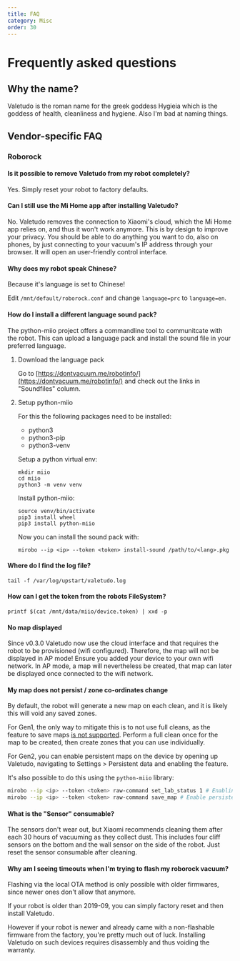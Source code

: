 ```yaml
---
title: FAQ
category: Misc
order: 30
---
```

# Frequently asked questions

## Why the name?

Valetudo is the roman name for the greek goddess Hygieia which is the goddess of health, cleanliness and hygiene. Also I'm bad at naming things.

## Vendor-specific FAQ

### Roborock

#### Is it possible to remove Valetudo from my robot completely?

Yes. Simply reset your robot to factory defaults.

#### Can I still use the Mi Home app after installing Valetudo?

No. Valetudo removes the connection to Xiaomi's cloud, which the Mi Home app relies on, and thus it won't work anymore. This is by design to improve your privacy. You should be able to do anything you want to do, also on phones, by just connecting to your vacuum's IP address through your browser. It will open an user-friendly control interface.

#### Why does my robot speak Chinese?

Because it's language is set to Chinese!

Edit `/mnt/default/roborock.conf` and change `language=prc` to `language=en`.

#### How do I install a different language sound pack?

The python-miio project offers a commandline tool to communitcate with the robot. This can upload a language pack and install the sound file in your preferred language.

1. Download the language pack

   Go to [https://dontvacuum.me/robotinfo/](https://dontvacuum.me/robotinfo/) and check out the links in "Soundfiles" column.

2. Setup python-miio

   For this the following packages need to be installed:

   * python3
   * python3-pip
   * python3-venv

   Setup a python virtual env:

       mkdir miio
       cd miio
       python3 -m venv venv

   Install python-miio:

       source venv/bin/activate
       pip3 install wheel
       pip3 install python-miio

   Now you can install the sound pack with:

       mirobo --ip <ip> --token <token> install-sound /path/to/<lang>.pkg

#### Where do I find the log file?

    tail -f /var/log/upstart/valetudo.log

#### How can I get the token from the robots FileSystem?

`printf $(cat /mnt/data/miio/device.token) | xxd -p`


#### No map displayed
Since v0.3.0 Valetudo now use the cloud interface and that requires the robot to be provisioned (wifi configured). Therefore, the map will not be displayed in AP mode! Ensure you added your device to your own wifi network.
In AP mode, a map will nevertheless be created, that map can later be displayed once connected to the wifi network.

#### My map does not persist / zone co-ordinates change

By default, the robot will generate a new map on each clean, and it is likely
this will void any saved zones.

For Gen1, the only way to mitigate this is to not use full cleans, as the feature
to save maps [is not supported](https://github.com/dgiese/dustcloud/issues/211#issuecomment-491733796).
Perform a full clean once for the map to be created, then create zones that you
can use individually.

For Gen2, you can enable persistent maps on the device by opening up Valetudo, navigating to Settings > Persistent data and
enabling the feature.

It's also possible to do this using the `python-miio` library:

```sh
mirobo --ip <ip> --token <token> raw-command set_lab_status 1 # Enabling the lab status allows advanced commands to be issued
mirobo --ip <ip> --token <token> raw-command save_map # Enable persistent maps!
```

#### What is the "Sensor" consumable?
The sensors don't wear out, but Xiaomi recommends cleaning them after each 30 hours of vacuuming as they collect dust. This includes four cliff sensors on the bottom and the wall sensor on the side of the robot. Just reset the sensor consumable after cleaning.

#### Why am I seeing timeouts when I'm trying to flash my roborock vacuum?
Flashing via the local OTA method is only possible with older firmwares, since newer ones don't allow that anymore.

If your robot is older than 2019-09, you can simply factory reset and then install Valetudo.

However if your robot is newer and already came with a non-flashable firmware from the factory,
you're pretty much out of luck.
Installing Valetudo on such devices requires disassembly and thus voiding the warranty.
